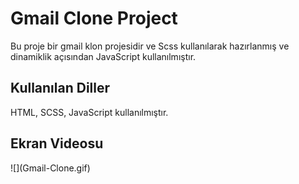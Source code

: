<h1>Gmail Clone Project</h1>

Bu proje bir gmail klon projesidir ve Scss kullanılarak hazırlanmış ve dinamiklik açısından JavaScript kullanılmıştır.

<h2>Kullanılan Diller</h2>

HTML, SCSS, JavaScript kullanılmıştır.

<h2>Ekran Videosu</h2>
![](Gmail-Clone.gif)
